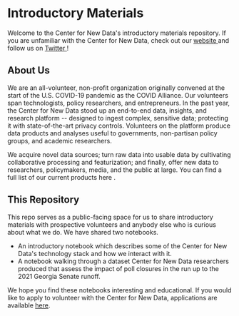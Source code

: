 # Introductory Materials

Welcome to the Center for New Data's introductory materials repository. If you are unfamiliar with the Center for New Data, check out our <a href = "https://www.newdata.org/"> website </a> and follow us on <a href="https://mobile.twitter.com/center4newdata"> Twitter </a>!

## About Us

We are an all-volunteer, non-profit organization originally convened at the start of the U.S. COVID-19 pandemic as the COVID Alliance. Our volunteers span technologists, policy researchers, and entrepreneurs. In the past year, the Center for New Data stood up an end-to-end data, insights, and research platform -- designed to ingest complex, sensitive data; protecting it with state-of-the-art privacy controls. Volunteers on the platform produce data products and analyses useful to governments, non-partisan policy groups, and academic researchers.

We acquire novel data sources; turn raw data into usable data by cultivating collaborative processing and featurization; and finally, offer new data to researchers, policymakers, media, and the public at large. You can find a full list of our current products here .

## This Repository

This repo serves as a public-facing space for us to share introductory materials with prospective volunteers and anybody else who is curious about what we do. We have shared two notebooks. 
-  An introductory notebook which describes some of the Center for New Data's technology stack and how we interact with it.
-  A notebook walking through a dataset Center for New Data researchers produced that assess the impact of poll closures in the run up to the 2021 Georgia Senate runoff.

We hope you find these notebooks interesting and educational. If you would like to apply to volunteer with the Center for New Data, applications are available <a href="https://www.newdata.org/volunteer">here</a>.
